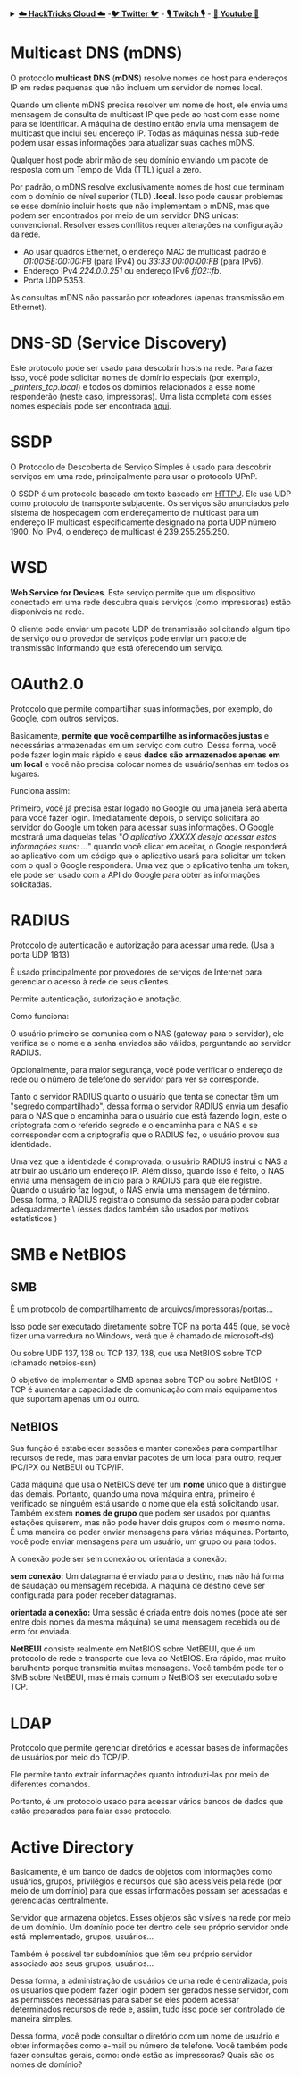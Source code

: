 <details>

<summary><a href="https://cloud.hacktricks.xyz/pentesting-cloud/pentesting-cloud-methodology"><strong>☁️ HackTricks Cloud ☁️</strong></a> -<a href="https://twitter.com/hacktricks_live"><strong>🐦 Twitter 🐦</strong></a> - <a href="https://www.twitch.tv/hacktricks_live/schedule"><strong>🎙️ Twitch 🎙️</strong></a> - <a href="https://www.youtube.com/@hacktricks_LIVE"><strong>🎥 Youtube 🎥</strong></a></summary>

- Você trabalha em uma **empresa de segurança cibernética**? Você quer ver sua **empresa anunciada no HackTricks**? ou você quer ter acesso à **última versão do PEASS ou baixar o HackTricks em PDF**? Verifique os [**PLANOS DE ASSINATURA**](https://github.com/sponsors/carlospolop)!

- Descubra [**A Família PEASS**](https://opensea.io/collection/the-peass-family), nossa coleção exclusiva de [**NFTs**](https://opensea.io/collection/the-peass-family)

- Adquira o [**swag oficial do PEASS & HackTricks**](https://peass.creator-spring.com)

- **Junte-se ao** [**💬**](https://emojipedia.org/speech-balloon/) [**grupo Discord**](https://discord.gg/hRep4RUj7f) ou ao [**grupo telegram**](https://t.me/peass) ou **siga-me** no **Twitter** [**🐦**](https://github.com/carlospolop/hacktricks/tree/7af18b62b3bdc423e11444677a6a73d4043511e9/\[https:/emojipedia.org/bird/README.md)[**@carlospolopm**](https://twitter.com/hacktricks_live)**.**

- **Compartilhe seus truques de hacking enviando PRs para o [repositório hacktricks](https://github.com/carlospolop/hacktricks) e [repositório hacktricks-cloud](https://github.com/carlospolop/hacktricks-cloud)**.

</details>


# Multicast DNS \(mDNS\)

O protocolo **multicast DNS** \(**mDNS**\) resolve nomes de host para endereços IP em redes pequenas que não incluem um servidor de nomes local.

Quando um cliente mDNS precisa resolver um nome de host, ele envia uma mensagem de consulta de multicast IP que pede ao host com esse nome para se identificar. A máquina de destino então envia uma mensagem de multicast que inclui seu endereço IP. Todas as máquinas nessa sub-rede podem usar essas informações para atualizar suas caches mDNS.

Qualquer host pode abrir mão de seu domínio enviando um pacote de resposta com um Tempo de Vida \(TTL\) igual a zero.

Por padrão, o mDNS resolve exclusivamente nomes de host que terminam com o domínio de nível superior \(TLD\) **.local**. Isso pode causar problemas se esse domínio incluir hosts que não implementam o mDNS, mas que podem ser encontrados por meio de um servidor DNS unicast convencional. Resolver esses conflitos requer alterações na configuração da rede.

* Ao usar quadros Ethernet, o endereço MAC de multicast padrão é _01:00:5E:00:00:FB_ \(para IPv4\) ou _33:33:00:00:00:FB_ \(para IPv6\).
* Endereço IPv4 _224.0.0.251_ ou endereço IPv6 _ff02::fb_.
* Porta UDP 5353.

As consultas mDNS não passarão por roteadores \(apenas transmissão em Ethernet\).

# DNS-SD \(Service Discovery\)

Este protocolo pode ser usado para descobrir hosts na rede. Para fazer isso, você pode solicitar nomes de domínio especiais \(por exemplo, _\_printers\_tcp.local_\) e todos os domínios relacionados a esse nome responderão \(neste caso, impressoras\). Uma lista completa com esses nomes especiais pode ser encontrada [aqui](http://www.dns-sd.org/ServiceTypes.html).

# SSDP

O Protocolo de Descoberta de Serviço Simples é usado para descobrir serviços em uma rede, principalmente para usar o protocolo UPnP.

O SSDP é um protocolo baseado em texto baseado em [HTTPU](https://en.wikipedia.org/wiki/HTTPU). Ele usa UDP como protocolo de transporte subjacente. Os serviços são anunciados pelo sistema de hospedagem com endereçamento de multicast para um endereço IP multicast especificamente designado na porta UDP número 1900. No IPv4, o endereço de multicast é 239.255.255.250.

# WSD

**Web Service for Devices**.
Este serviço permite que um dispositivo conectado em uma rede descubra quais serviços \(como impressoras\) estão disponíveis na rede.

O cliente pode enviar um pacote UDP de transmissão solicitando algum tipo de serviço ou o provedor de serviços pode enviar um pacote de transmissão informando que está oferecendo um serviço.

# OAuth2.0

Protocolo que permite compartilhar suas informações, por exemplo, do Google, com outros serviços.

Basicamente, **permite que você compartilhe as informações justas** e necessárias armazenadas em um serviço com outro. Dessa forma, você pode fazer login mais rápido e seus **dados são armazenados apenas em um local** e você não precisa colocar nomes de usuário/senhas em todos os lugares.

Funciona assim:

Primeiro, você já precisa estar logado no Google ou uma janela será aberta para você fazer login. Imediatamente depois, o serviço solicitará ao servidor do Google um token para acessar suas informações. O Google mostrará uma daquelas telas "_O aplicativo XXXXX deseja acessar estas informações suas: ..._" quando você clicar em aceitar, o Google responderá ao aplicativo com um código que o aplicativo usará para solicitar um token com o qual o Google responderá. Uma vez que o aplicativo tenha um token, ele pode ser usado com a API do Google para obter as informações solicitadas.

# RADIUS

Protocolo de autenticação e autorização para acessar uma rede. \(Usa a porta UDP 1813\)

É usado principalmente por provedores de serviços de Internet para gerenciar o acesso à rede de seus clientes.

Permite autenticação, autorização e anotação.

Como funciona:

O usuário primeiro se comunica com o NAS \(gateway para o servidor\), ele verifica se o nome e a senha enviados são válidos, perguntando ao servidor RADIUS.

Opcionalmente, para maior segurança, você pode verificar o endereço de rede ou o número de telefone do servidor para ver se corresponde.

Tanto o servidor RADIUS quanto o usuário que tenta se conectar têm um "segredo compartilhado", dessa forma o servidor RADIUS envia um desafio para o NAS que o encaminha para o usuário que está fazendo login, este o criptografa com o referido segredo e o encaminha para o NAS e se corresponder com a criptografia que o RADIUS fez, o usuário provou sua identidade.

Uma vez que a identidade é comprovada, o usuário RADIUS instrui o NAS a atribuir ao usuário um endereço IP. Além disso, quando isso é feito, o NAS envia uma mensagem de início para o RADIUS para que ele registre. Quando o usuário faz logout, o NAS envia uma mensagem de término. Dessa forma, o RADIUS registra o consumo da sessão para poder cobrar adequadamente \ (esses dados também são usados por motivos estatísticos \)
# SMB e NetBIOS

## **SMB**

É um protocolo de compartilhamento de arquivos/impressoras/portas...

Isso pode ser executado diretamente sobre TCP na porta 445 \(que, se você fizer uma varredura no Windows, verá que é chamado de microsoft-ds\)

Ou sobre UDP 137, 138 ou TCP 137, 138, que usa NetBIOS sobre TCP \(chamado netbios-ssn\)

O objetivo de implementar o SMB apenas sobre TCP ou sobre NetBIOS + TCP é aumentar a capacidade de comunicação com mais equipamentos que suportam apenas um ou outro.

## **NetBIOS**

Sua função é estabelecer sessões e manter conexões para compartilhar recursos de rede, mas para enviar pacotes de um local para outro, requer IPC/IPX ou NetBEUI ou TCP/IP.

Cada máquina que usa o NetBIOS deve ter um **nome** único que a distingue das demais. Portanto, quando uma nova máquina entra, primeiro é verificado se ninguém está usando o nome que ela está solicitando usar. Também existem **nomes de grupo** que podem ser usados por quantas estações quiserem, mas não pode haver dois grupos com o mesmo nome. É uma maneira de poder enviar mensagens para várias máquinas. Portanto, você pode enviar mensagens para um usuário, um grupo ou para todos.

A conexão pode ser sem conexão ou orientada a conexão:

**sem conexão:** Um datagrama é enviado para o destino, mas não há forma de saudação ou mensagem recebida. A máquina de destino deve ser configurada para poder receber datagramas.

**orientada a conexão:** Uma sessão é criada entre dois nomes \(pode até ser entre dois nomes da mesma máquina\) se uma mensagem recebida ou de erro for enviada.

**NetBEUI** consiste realmente em NetBIOS sobre NetBEUI, que é um protocolo de rede e transporte que leva ao NetBIOS. Era rápido, mas muito barulhento porque transmitia muitas mensagens. Você também pode ter o SMB sobre NetBEUI, mas é mais comum o NetBIOS ser executado sobre TCP.

# LDAP

Protocolo que permite gerenciar diretórios e acessar bases de informações de usuários por meio do TCP/IP.

Ele permite tanto extrair informações quanto introduzi-las por meio de diferentes comandos.

Portanto, é um protocolo usado para acessar vários bancos de dados que estão preparados para falar esse protocolo.

# Active Directory

Basicamente, é um banco de dados de objetos com informações como usuários, grupos, privilégios e recursos que são acessíveis pela rede \(por meio de um domínio\) para que essas informações possam ser acessadas e gerenciadas centralmente.

Servidor que armazena objetos. Esses objetos são visíveis na rede por meio de um domínio. Um domínio pode ter dentro dele seu próprio servidor onde está implementado, grupos, usuários...

Também é possível ter subdomínios que têm seu próprio servidor associado aos seus grupos, usuários...

Dessa forma, a administração de usuários de uma rede é centralizada, pois os usuários que podem fazer login podem ser gerados nesse servidor, com as permissões necessárias para saber se eles podem acessar determinados recursos de rede e, assim, tudo isso pode ser controlado de maneira simples.

Dessa forma, você pode consultar o diretório com um nome de usuário e obter informações como e-mail ou número de telefone. Você também pode fazer consultas gerais, como: onde estão as impressoras? Quais são os nomes de domínio?
